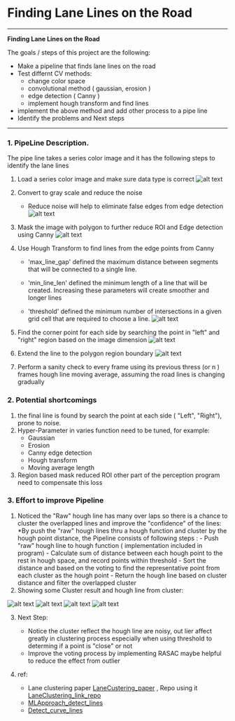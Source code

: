# **Finding Lane Lines on the Road** 

---

**Finding Lane Lines on the Road**

The goals / steps of this project are the following:
* Make a pipeline that finds lane lines on the road
* Test differnt CV methods:
	- change color space
	- convolutional method ( gaussian, erosion ) 
	- edge detection ( Canny ) 
	- implement hough transform and find lines 
* implement the above method and add other process to a pipe line
* Identify the problems and Next steps 


[//]: # (Image References)

[image1]: ./Summary_image/Original.png "Original"
[image2]: ./Summary_image/gray_blur.png "Gray_blur"
[image3]: ./Summary_image/Canny_Maskedregion.png "Canny_Maskedregion"
[image4]: ./Summary_image/Hough_Original.png "Hough_Original"
[image5]: ./Summary_image/Hough_find_corner.png "Hough_Find_Corner"
[image6]: ./Summary_image/Hough_Final.png "Hough_Final"
[image7]: ./Summary_image/Cluster_Clean.png "Cluster_clean"
[image8]: ./Summary_image/Cluster_NotClean.png "Cluster_NotClean"
[image9]: ./Summary_image/Cluster_Example1.png "Cluster_Example1"
[image10]: ./Summary_image/Cluster_Example2.png "Cluster_Example2"
[LaneCustering_paper]: ./Summary_image/A_Simple_and_Efficient_Lane_Detection_using_Cluste.pdf "laneDetection with clustering"
[LaneClustering_link_repo]: (https://github.com/papaispicolo/CarND-LaneLines-P1)
[Detect_curve_lines]: ./Summary_image/Improve_idea_CurveLines.pdf
[MLApproach_detect_lines]:  ./Summary_image/Improve_idea_CurveLines.pdf



---

### 1. PipeLine Description.
The pipe line takes a series color image and it has the following steps to identify the lane lines
1. Load a series color image and make sure data type is correct 
![alt text][image1]
 
2. Convert to gray scale and reduce the noise
	* Reduce noise will help to eliminate false edges from edge detection
![alt text][image2]

3. Mask the image with polygon to further reduce ROI and Edge detection using Canny 
![alt text][image3]

4. Use Hough Transform to find lines from the edge points from Canny
	* 'max_line_gap' defined the maximum distance between segments that will be connected to a single line.
	* 'min_line_len' defined the minimum length of a line that will be created.
Increasing these parameters will create smoother and longer lines

	* 'threshold' defined the minimum number of intersections in a given grid cell that are required to choose a line.
![alt text][image4]

5. Find the corner point for each side by searching the point in "left" and "right" region based on the image dimension
 ![alt text][image5]
 
 6. Extend the line to the polygon region boundary
 ![alt text][image6]
 
 7. Perform a sanity check to every frame using its previous thress (or n ) frames hough line moving average, assuming the road lines is changing gradually

### 2. Potential shortcomings
1. the final line is found by search the point at each side ( "Left", "Right"), prone to noise. 
2. Hyper-Parameter in varies function need to be tuned, for example: 
	- Gaussian
	- Erosion
	- Canny edge detection 
	- Hough transform
	- Moving average length 
3. Region based mask reduced ROI other part of the perception program need to compensate this loss

### 3. Effort to improve Pipeline
1. Noticed the "Raw" hough line has many over laps so there is a chance to cluster the overlapped lines and improve the "confidence" of the lines:
	*By push the "raw" hough lines thru a hough function and cluster by the hough point distance, the Pipeline consists of following steps : 
		- Push "raw" hough line to hough function ( implementation included in program)
		- Calculate sum of distance between each hough point to the rest in hough space, and record points within threshold 
		- Sort the distance and based on the voting to find the representative point from each cluster as the hough point
		- Return the hough line based on cluster distance and filter the overlapped cluster 
2. Showing some Cluster result and hough line from cluster:

 ![alt text][image7]
 ![alt text][image8]
 ![alt text][image9]
 ![alt text][image10]

3. Next Step: 
	* Notice the cluster reflect the hough line are noisy, out lier affect greatly in clustering process especially when using threshold to determing if a point is "close" or not
	* Improve the voting process by implementing RASAC maybe helpful to reduce the effect from outlier

4. ref: 
	* Lane clustering paper [LaneCustering_paper] , Repo using it [LaneClustering_link_repo]
	* [MLApproach_detect_lines]
	* [Detect_curve_lines]
 
 

